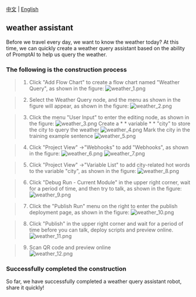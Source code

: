 [中文](weather.md) | [English](weather_en.md)

## weather assistant

Before we travel every day, we want to know the weather today? At this time, we can quickly create a weather query assistant based on the ability of PromptAI to help us query the weather.
### The following is the construction process

> 1. Click "Add Flow Chart" to create a flow chart named "Weather Query",  as shown in the figure:
>    ![weather_1.png](images/weather_1.png)

> 2. Select the Weather Query node, and the menu as shown in the figure will appear, as shown in the figure:
>    ![weather_2.png](images/weather_2.png)

> 3. Click the menu "User Input" to enter the editing node, as shown in the figure:
>    ![weather_3.png](images/weather_3.png)
>    Create a * * variable * * "city" to store the city to query the weather
     ![weather_4.png](images/weather_4.png)
>    Mark the city in the training example sentence
>    ![weather_5.png](images/weather_5.png)

> 4. Click "Project View" ->"Webhooks" to add "Webhooks", as shown in the figure:
>    ![weather_6.png](images/weather_6.png)
>    ![weather_7.png](images/weather_7.png)

> 5. Click "Project View" ->"Variable List" to add city-related hot words to the variable "city", as shown in the figure:
>    ![weather_8.png](images/weather_8.png)

> 6. Click "Debug Run - Current Module" in the upper right corner, wait for a period of time, and then try to talk, as shown in the figure:
>    ![weather_9.png](images/weather_9.png)

> 7. Click the "Publish Run" menu on the right to enter the publish deployment page, as shown in the figure:
>    ![weather_10.png](images/weather_10.png)

> 8. Click "Publish" in the upper right corner and wait for a period of time before you can talk, deploy scripts and preview online.
>    ![weather_11.png](images/weather_11.png)

> 9. Scan QR code and preview online
>     <br>![weather_12.png](images/weather_12.png)

### Successfully completed the construction

So far, we have successfully completed a weather query assistant robot, share it quickly!
